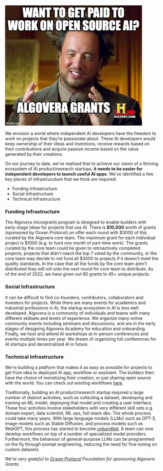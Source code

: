 ![](./assets/algovera_history.png)

We envision a world where independent AI developers have the freedom to work on projects that they’re passionate about. These AI developers would keep ownership of their ideas and inventions, receive rewards based on their contributions and acquire passive income based on the value generated by their creations.

On our journey to date, we’ve realised that to achieve our vision of a thriving ecosystem of AI product/research startups, **it needs to be easier for independent developers to launch useful AI apps**. We’ve identified a few key pieces of infrastrucuture that we think are required:

* Funding Infrastructure
* Social Infrastructure
* Technical Infrastructure

### Funding Infrastructure

The Algovera microgrants program is designed to enable builders with early-stage ideas for projects that use AI. There is **$10,000** worth of grants (sponsored by Ocean Protocol) on offer each round with $3000 of this curated by the Algovera core team. The maximum grant for each individual project is $1000 (e.g. to fund one month of part-time work). The grants curated by the core team could be given to retroactively completed projects, projects that didn't reach the top 7 voted by the community, or the core team may decide to not fund all $3000 to projects if it doesn't meet the quality standards. In the case that all the funds by the core team aren't distributed they will roll onto the next round for core team to distribute. As of the end of 2022, we have given out 60 grants to 45+ unique projects.

### Social Infrastructure

It can be difficult to find co-founders, contributors, collaborators and investors for projects. While there are many events for academics and industrial professions in AI, the startup ecosystem in AI is less well developed. Algovera is a community of individuals and teams with many different skillsets and levels of experience. We organize many online community events including seminars and discussions, and are in the early stages of designing Algovera Academy for education and onboarding. Finally, we host and attend AI workshops at in-person conferences and events multiple times per year. We dream of organizing full conferences for AI startups and decentralized AI in future.

### Technical Infrastructure

We're building a platform that makes it as easy as possible for projects to get from idea to deployed AI app, workflow or assistant. The builders then have the choice of monetizing their creation, or just sharing open source with the world. You can check out existing workflows [here](https://app.algovera.ai/workflows).

Traditionally, building an AI product/research startup required a large number of distinct activities, such as collecting a dataset, developing and training an ML model, deploying that model and creating a user interface. These four activities involve stakeholders with very different skill sets e.g. domain expert, data scientist, ML ops, full-stack dev. The whole process could take many years. With large language models (LLMs) such as GPT-3, image models such as Stable Diffusion, and process models such as WebGPT, this process has started to become [unbundled](https://www.costanoavc.com/the-data-advantage-in-the-foundation-models-era/). A team can now develop workflows on top of a number of specialized model providers. Furthermore, the behaviour of general-purpose LLMs can be programmed on the fly through prompt engineering, reducing the need for fine-tuning on custom datasets.

_We're very grateful to [Ocean Protocol](https://oceanprotocol.com/) Foundation for sponsoring Algovera Grants._